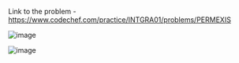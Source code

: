 Link to the problem - https://www.codechef.com/practice/INTGRA01/problems/PERMEXIS



![image](https://github.com/Haleshot/Competitive-Programming/assets/57552973/9dce4812-dc9f-4241-b983-c80ab0fd669a)



![image](https://github.com/Haleshot/Competitive-Programming/assets/57552973/dbfe6f60-4c4f-4020-bee4-24de713e6838)
